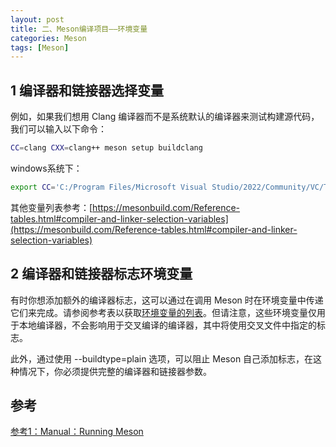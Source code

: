 ```yaml
---
layout: post
title: 二、Meson编译项目——环境变量
categories: Meson
tags: [Meson]
---
```


## 1 编译器和链接器选择变量

例如，如果我们想用 Clang 编译器而不是系统默认的编译器来测试构建源代码，我们可以输入以下命令：

```sh
CC=clang CXX=clang++ meson setup buildclang
```

windows系统下：
```sh
export CC='C:/Program Files/Microsoft Visual Studio/2022/Community/VC/Tools/MSVC/14.34.31933/bin/Hostx64/x64/cl.exe'
```

其他变量列表参考：[https://mesonbuild.com/Reference-tables.html#compiler-and-linker-selection-variables](https://mesonbuild.com/Reference-tables.html#compiler-and-linker-selection-variables)

## 2 编译器和链接器标志环境变量

有时你想添加额外的编译器标志，这可以通过在调用 Meson 时在环境变量中传递它们来完成。请参阅参考表以获取[环境变量的列表](https://mesonbuild.com/Reference-tables.html#compiler-and-linker-flag-environment-variables)。但请注意，这些环境变量仅用于本地编译器，不会影响用于交叉编译的编译器，其中将使用交叉文件中指定的标志。

此外，通过使用 --buildtype=plain 选项，可以阻止 Meson 自己添加标志，在这种情况下，你必须提供完整的编译器和链接器参数。

## 参考

[参考1：Manual：Running Meson](https://mesonbuild.com/Running-Meson.html)